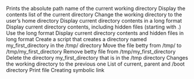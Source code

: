 Prints the absolute path name of the current working directory
Display the contents list of the current directory
Change the working directory to the user’s home directory
Display current directory contents in a long format
Display current directory contents, including hidden files (starting with .) Use the long format
Display current directory contents and hidden files in long format
Create a script that creates a directory named my_first_directory in the /tmp/ directory
Move the file betty from /tmp/ to /tmp/my_first_directory
Remove betty file from /tmp/my_first_directory
Delete the directory my_first_directory that is in the /tmp directory
Changes the working directory to the previous one
List of current, parent and /boot directory
Print file
Creating symbolic link
